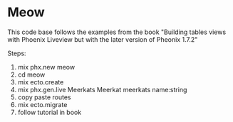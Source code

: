 # Meow

This code base follows the examples from the book "Building tables views with Phoenix Liveview but with the later version of Pheonix 1.7.2"

Steps:
1. mix phx.new meow
2. cd meow
3. mix ecto.create
4. mix phx.gen.live Meerkats Meerkat meerkats name:string
5. copy paste routes
6. mix ecto.migrate
7. follow tutorial in book
